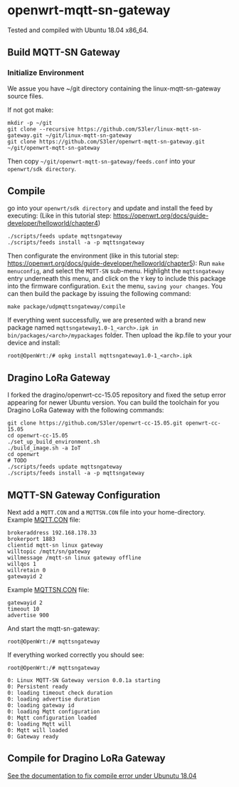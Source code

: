 # openwrt-mqtt-sn-gateway
Tested and compiled with Ubuntu 18.04 x86_64.

## Build MQTT-SN Gateway

### Initialize Environment
We assue you have ~/git directory containing the linux-mqtt-sn-gateway source files.

If not got make:

	mkdir -p ~/git
	git clone --recursive https://github.com/S3ler/linux-mqtt-sn-gateway.git ~/git/linux-mqtt-sn-gateway
	git clone https://github.com/S3ler/openwrt-mqtt-sn-gateway.git ~/git/openwrt-mqtt-sn-gateway

Then copy `~/git/openwrt-mqtt-sn-gateway/feeds.conf` into your `openwrt/sdk directory`.

## Compile
go into your `openwrt/sdk directory` and update and install the feed by executing:
(Like in this tutorial step: https://openwrt.org/docs/guide-developer/helloworld/chapter4)

	./scripts/feeds update mqttsngateway
	./scripts/feeds install -a -p mqttsngateway

Then configurate the environment (like in this tutorial step: https://openwrt.org/docs/guide-developer/helloworld/chapter5):
Run `make menuconfig`, and select the `MQTT-SN` sub-menu. Highlight the `mqttsngateway` entry underneath this menu, and click on the `Y` key to include this package into the firmware configuration.  `Exit` the menu, `saving your changes`.
You can then build the package by issuing the following command: 

	make package/udpmqttsngateway/compile
	
If everything went successfully, we are presented with a brand new package named `mqttsngateway1.0-1_<arch>.ipk in bin/packages/<arch>/mypackages` folder. 
Then upload the ikp.file to your your device and install:

	root@OpenWrt:/# opkg install mqttsngateway1.0-1_<arch>.ipk
	
## Dragino LoRa Gateway
I forked the dragino/openwrt-cc-15.05 repository and fixed the setup error appearing for newer Ubuntu version.
You can build the toolchain for you Dragino LoRa Gateway with the following commands:

	git clone https://github.com/S3ler/openwrt-cc-15.05.git openwrt-cc-15.05
	cd openwrt-cc-15.05
	./set_up_build_environment.sh
	./build_image.sh -a IoT
	cd openwrt
	# TODO
	./scripts/feeds update mqttsngateway
	./scripts/feeds install -a -p mqttsngateway

	
## MQTT-SN Gateway Configuration

Next add a `MQTT.CON` and a `MQTTSN.CON` file into your home-directory.
Example [MQTT.CON](https://github.com/S3ler/linux-mqtt-sn-gateway/blob/master/MQTT.CON) file:

	brokeraddress 192.168.178.33
	brokerport 1883
	clientid mqtt-sn linux gateway
	willtopic /mqtt/sn/gateway
	willmessage /mqtt-sn linux gateway offline
	willqos 1
	willretain 0
	gatewayid 2

Example [MQTTSN.CON](https://github.com/S3ler/linux-mqtt-sn-gateway/blob/master/MQTTSN.CON) file:

	gatewayid 2
	timeout 10
	advertise 900

And start the mqtt-sn-gateway:

	root@OpenWrt:/# mqttsngateway

If everything worked correctly you should see:

	root@OpenWrt:/# mqttsngateway
	
	0: Linux MQTT-SN Gateway version 0.0.1a starting
	0: Persistent ready
	0: loading timeout check duration
	0: loading advertise duration
	0: loading gateway id
	0: loading Mqtt configuration
	0: Mqtt configuration loaded
	0: loading Mqtt will
	0: Mqtt will loaded
	0: Gateway ready
	
## Compile for Dragino LoRa Gateway
[See the documentation to fix compile error under Ubunutu 18.04](openwrt-cc-15.05/README.md)
